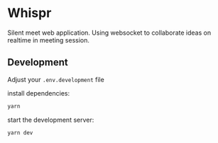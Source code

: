 # Whispr

Silent meet web application. Using websocket to collaborate ideas on realtime in meeting session.

## Development

Adjust your `.env.development` file

install dependencies:

```bash
yarn
```

start the development server:

```bash
yarn dev
```
